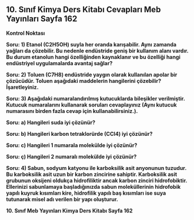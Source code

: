## 10. Sınıf Kimya Ders Kitabı Cevapları Meb Yayınları Sayfa 162

**Kontrol Noktası**

**Soru: 1) Etanol (C2H5OH) suyla her oranda karışabilir. Aynı zamanda yağları da çözebilir. Bu nedenle endüstride geniş bir kullanım alanı vardır. Bu durum etanolun hangi özelliğinden kaynaklanır ve bu özelliği hangi endüstriyel uygulamalarda avantaj sağlar?**

**Soru: 2) Toluen (C7H8) endüstride yaygın olarak kullanılan apolar bir çözücüdür. Toluen aşağıdaki maddelerin hangilerini çözebilir? İşaretleyiniz.**

**Soru: 3) Aşağıdaki numaralandırılmış kutucuklarda bileşikler verilmiştir. Kutucuk numaralarını kullanarak soruları cevaplayınız (Aynı kutucuk numarasını birden fazla cevap için kullanabilirsiniz.).**

**Soru: a) Hangileri suda iyi çözünür?**

**Soru: b) Hangileri karbon tetraklorürde (CCI4) iyi çözünür?**

**Soru: c) Hangileri 1 numarala molekülde iyi çözünür?**

**Soru: ç) Hangileri 2 numaralı molekülde iyi çözünür?**

**Soru: 4) Sabun, sodyum katyonu ile karboksilik asit anyonunun tuzudur. Bu karboksilik asit uzun bir karbon zincirine sahiptir. Karboksilik asit grubunun oksijeni oldukça hidrofiliktir ancak karbon zinciri hidrofobiktir. Ellerinizi sabunlamaya başladığınızda sabun moleküllerinin hidrofobik yapılı kuyruk kısımları kire, hidrofilik yapılı baş kısımları ise suya tutunarak misel adı verilen bir yapı oluşturur.**

**10. Sınıf Meb Yayınları Kimya Ders Kitabı Sayfa 162**
